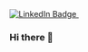 <div id="badge">
  <a href="[your-linkedin-URL](https://www.linkedin.com/in/titouan-houde/)">
    <img src="https://img.shields.io/badge/LinkedIn-blue?style=for-the-badge&logo=linkedin&logoColor=white" alt="LinkedIn Badge"/>
    <img src="https://komarev.com/ghpvc/?username=h-titouan&style=flat-square&color=blue" alt=""/>
  </a>
</div>

<!-- Afficher les stats (en commentaire pour le moment)
[![Top Langs](https://github-readme-stats.vercel.app/api/top-langs/?username=h-titouan&exclude_repo=github-readme-stats,h-titouan.github.io)](https://github.com/h-titouan/github-readme-stats)
-->

### Hi there 👋

<!--
**h-titouan/h-titouan** is a ✨ _special_ ✨ repository because its `README.md` (this file) appears on your GitHub profile.

Here are some ideas to get you started:

- 🔭 I’m currently working on ...
- 🌱 I’m currently learning ...
- 👯 I’m looking to collaborate on ...
- 🤔 I’m looking for help with ...
- 💬 Ask me about ...
- 📫 How to reach me: ...
- 😄 Pronouns: ...
- ⚡ Fun fact: ...
-->

